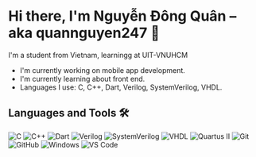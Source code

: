 # Hi there, I'm Nguyễn Đông Quân – aka quannguyen247 👋

I'm a student from Vietnam, learningg at UIT-VNUHCM
- I'm currently working on mobile app development.  
- I'm currently learning about front end.  
- Languages I use: C, C++, Dart, Verilog, SystemVerilog, VHDL.

## Languages and Tools 🛠️
![C](https://img.shields.io/badge/C-00599C?style=flat-square&logo=c&logoColor=white)
![C++](https://img.shields.io/badge/C++-00599C?style=flat-square&logo=cplusplus&logoColor=white)
![Dart](https://img.shields.io/badge/Dart-0175C2?style=flat-square&logo=dart&logoColor=white)
![Verilog](https://img.shields.io/badge/Verilog-FF9900?style=flat-square)
![SystemVerilog](https://img.shields.io/badge/SystemVerilog-FF9900?style=flat-square)
![VHDL](https://img.shields.io/badge/VHDL-FF9900?style=flat-square)
![Quartus II](https://img.shields.io/badge/Quartus%20II-FF9900?style=flat-square)
![Git](https://img.shields.io/badge/Git-F05032?style=flat-square&logo=git&logoColor=white)
![GitHub](https://img.shields.io/badge/GitHub-181717?style=flat-square&logo=github&logoColor=white)
![Windows](https://img.shields.io/badge/Windows-0078D6?style=flat-square&logo=windows&logoColor=white)
![VS Code](https://img.shields.io/badge/VS%20Code-007ACC?style=flat-square&logo=visual-studio-code&logoColor=white)

